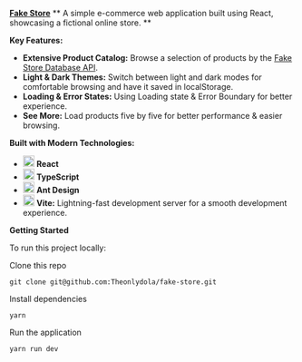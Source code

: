 **[Fake Store](https://theonlydola.github.io/fake-store/)**
** A simple e-commerce web application built using React, showcasing a fictional online store. **

**Key Features:**
- **Extensive Product Catalog:** Browse a selection of products by the [Fake Store Database API](https://fakestoreapi.com/).
- **Light & Dark Themes:** Switch between light and dark modes for comfortable browsing and have it saved in localStorage.
- **Loading & Error States:** Using Loading state & Error Boundary for better experience.
- **See More:** Load products five by five for better performance & easier browsing.

**Built with Modern Technologies:**
- <img src="https://raw.githubusercontent.com/react-icons/react-icons/master/react-icons.svg" width="20" alt="React Icons"> **React** 
- <img src="https://github.com/Theonlydola/open-trivia/assets/33991085/2bc0dbc6-cc13-4328-99d9-e6bffc961909"  width="20" /> **TypeScript**
- <img src="https://www.svgrepo.com/show/353401/ant-design.svg"  width="20" /> **Ant Design**
- <img src="https://github.com/Theonlydola/open-trivia/assets/33991085/92e9d602-3314-47d7-bba6-5495e6ab6184" width="20"/> **Vite:** Lightning-fast development server for a smooth development experience.

**Getting Started**

To run this project locally:

Clone this repo

```
git clone git@github.com:Theonlydola/fake-store.git
```

Install dependencies

```
yarn
```

Run the application

```
yarn run dev
```


